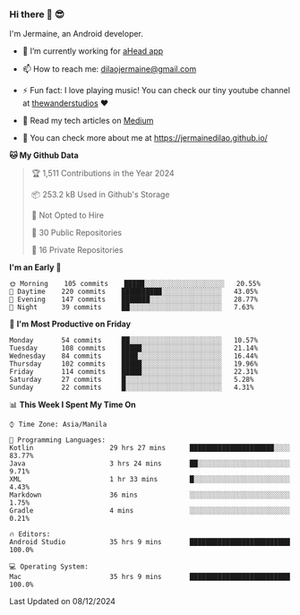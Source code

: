 ### Hi there 👋 😎
I'm Jermaine, an Android developer.

- 🔭 I’m currently working for [aHead app](https://www.ahead-app.com/)

- 📫 How to reach me: dilaojermaine@gmail.com

- ⚡ Fun fact: I love playing music! You can check our tiny youtube channel at [thewanderstudios](https://www.youtube.com/thewanderstudios) ♥️

- 📖 Read my tech articles on [Medium](https://jermainedilao.medium.com/)

- 👀 You can check more about me at https://jermainedilao.github.io/

<!--
**jermainedilao/jermainedilao** is a ✨ _special_ ✨ repository because its `README.md` (this file) appears on your GitHub profile.

Here are some ideas to get you started:

- 🔭 I’m currently working on ...
- 🌱 I’m currently learning ...
- 👯 I’m looking to collaborate on ...
- 🤔 I’m looking for help with ...
- 💬 Ask me about ...
- 📫 How to reach me: ...
- 😄 Pronouns: ...
- ⚡ Fun fact: ...
-->

<!--START_SECTION:waka-->
**🐱 My Github Data** 

> 🏆 1,511 Contributions in the Year 2024
 > 
> 📦 253.2 kB Used in Github's Storage 
 > 
> 🚫 Not Opted to Hire
 > 
> 📜 30 Public Repositories 
 > 
> 🔑 16 Private Repositories  
 > 
**I'm an Early 🐤** 

```text
🌞 Morning    105 commits    █████░░░░░░░░░░░░░░░░░░░░   20.55% 
🌆 Daytime    220 commits    ██████████░░░░░░░░░░░░░░░   43.05% 
🌃 Evening    147 commits    ███████░░░░░░░░░░░░░░░░░░   28.77% 
🌙 Night      39 commits     ██░░░░░░░░░░░░░░░░░░░░░░░   7.63%

```
📅 **I'm Most Productive on Friday** 

```text
Monday       54 commits     ██░░░░░░░░░░░░░░░░░░░░░░░   10.57% 
Tuesday      108 commits    █████░░░░░░░░░░░░░░░░░░░░   21.14% 
Wednesday    84 commits     ████░░░░░░░░░░░░░░░░░░░░░   16.44% 
Thursday     102 commits    █████░░░░░░░░░░░░░░░░░░░░   19.96% 
Friday       114 commits    █████░░░░░░░░░░░░░░░░░░░░   22.31% 
Saturday     27 commits     █░░░░░░░░░░░░░░░░░░░░░░░░   5.28% 
Sunday       22 commits     █░░░░░░░░░░░░░░░░░░░░░░░░   4.31%

```


📊 **This Week I Spent My Time On** 

```text
⌚︎ Time Zone: Asia/Manila

💬 Programming Languages: 
Kotlin                   29 hrs 27 mins      █████████████████████░░░░   83.77% 
Java                     3 hrs 24 mins       ██░░░░░░░░░░░░░░░░░░░░░░░   9.71% 
XML                      1 hr 33 mins        █░░░░░░░░░░░░░░░░░░░░░░░░   4.43% 
Markdown                 36 mins             ░░░░░░░░░░░░░░░░░░░░░░░░░   1.75% 
Gradle                   4 mins              ░░░░░░░░░░░░░░░░░░░░░░░░░   0.21%

🔥 Editors: 
Android Studio           35 hrs 9 mins       █████████████████████████   100.0%

💻 Operating System: 
Mac                      35 hrs 9 mins       █████████████████████████   100.0%

```


 Last Updated on 08/12/2024
<!--END_SECTION:waka-->
